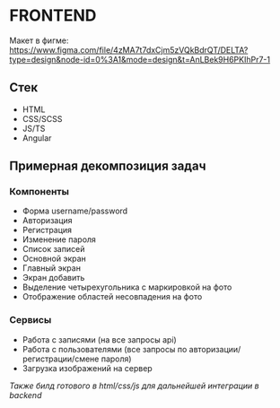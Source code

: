 # FRONTEND

Макет в фигме: https://www.figma.com/file/4zMA7t7dxCjm5zVQkBdrQT/DELTA?type=design&node-id=0%3A1&mode=design&t=AnLBek9H6PKIhPr7-1

## Стек
- HTML
- CSS/SCSS
- JS/TS
- Angular

## Примерная декомпозиция задач

### Компоненты
- Форма username/password
- Авторизация
- Регистрация
- Изменение пароля
- Список записей
- Основной экран
- Главный экран
- Экран добавить
- Выделение четырехугольника с маркировкой на фото
- Отображение областей несовпадения на фото

### Сервисы
- Работа с записями (на все запросы api)
- Работа с пользователями (все запросы по авторизации/регистрации/смене пароля)
- Загрузка изображений на сервер

_Также билд готового в html/css/js для дальнейшей интеграции в backend_
